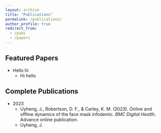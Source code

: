 ```yaml
---
layout: archive
title: "Publications"
permalink: /publications/
author_profile: true
redirect_from:
  - /pubs
  - /papers
---
```


## Featured Papers
* Hello hi
  * Hi hello

## Complete Publications
* 2023
  * Uyheng, J., Robertson, D. F., & Carley, K. M. (2023). Online and offline dynamics of the face mask infodemic. <i>BMC Digital Health</i>. Advance online publication.
  * Uyheng, J. 
